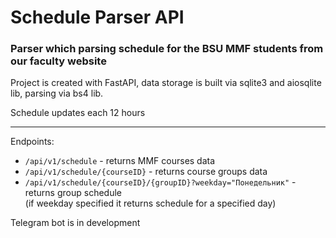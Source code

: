 <h1>Schedule Parser API</h1>
<h3>Parser which parsing schedule for the BSU MMF students from our faculty website </h3>
<p>Project is created with FastAPI, data storage is built via sqlite3 and aiosqlite lib, parsing via bs4 lib.</p>
<p>Schedule updates each 12 hours</p>
<hr>
<p>Endpoints: <br></p>
<ul>
  <li><code>/api/v1/schedule</code> - returns MMF courses data</li>
  <li><code>/api/v1/schedule/{courseID}</code> - returns course groups data</li>
  <li><code>/api/v1/schedule/{courseID}/{groupID}?weekday="Понедельник"</code> - returns group schedule <br> (if weekday specified it returns schedule for a specified day)</li>
</ul>
<p>Telegram bot is in development</p>
